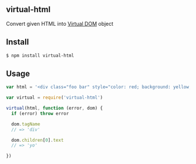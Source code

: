 ## virtual-html

Convert given HTML into [Virtual DOM](http://npmjs.org/virtual-dom) object

## Install

```bash
$ npm install virtual-html
```

## Usage

```js
var html = '<div class="foo bar" style="color: red; background: yellow;">yo</div>';

var virtual = require('virtual-html')

virtual(html, function (error, dom) {
  if (error) throw error

  dom.tagName
  // => 'div'

  dom.children[0].text
  // => 'yo'

})
```
